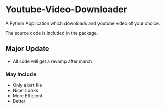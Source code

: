 # Youtube-Video-Downloader
A Python Application which downloads and youtube video of your choice.

The source code is included in the package.

## Major Update
- All code will get a revamp after march
### May Include
- Only a bat file
- Nicer Looks
- More Efficient
- Better
